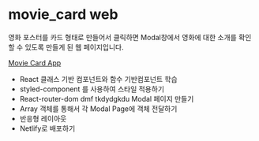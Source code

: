 # movie_card web

영화 포스터를 카드 형태로 만들어서 클릭하면 Modal창에서 영화에 대한 소개를 확인할 수 있도록 만들게 된 웹 페이지입니다.  


[Movie Card App](https://movie-kang.netlify.app/)
- React 클래스 기반 컴포넌트와 함수 기반컴포넌트 학습
- styled-component 를 사용하여 스타일 적용하기
- React-router-dom dmf tkdydgkdu Modal 페이지 만들기
- Array 객체를 통해서 각 Modal Page에 객체 전달하기
- 반응형 레이아웃
- Netlify로 배포하기